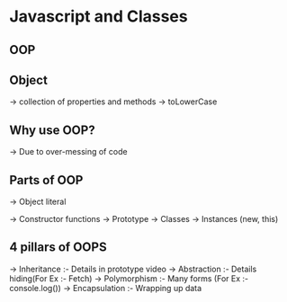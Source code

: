 # Javascript and Classes

## OOP

## Object
-> collection of properties and methods
-> toLowerCase

## Why use OOP?
-> Due to over-messing of code

## Parts of OOP
-> Object literal

-> Constructor functions
-> Prototype
-> Classes
-> Instances (new, this)

## 4 pillars of OOPS
-> Inheritance :- Details in prototype video
-> Abstraction :- Details hiding(For Ex :- Fetch)
-> Polymorphism :- Many forms (For Ex :- console.log())
-> Encapsulation :-  Wrapping up data

